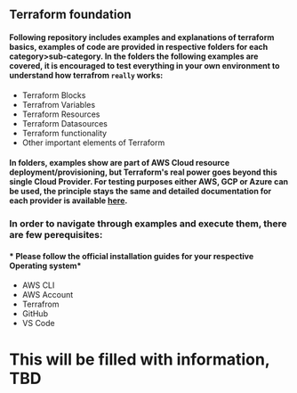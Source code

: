 ## Terraform foundation

#### Following repository includes examples and explanations of terraform basics, examples of code are provided in respective folders for each category>sub-category. In the folders the following examples are covered, it is encouraged to test everything in your own environment to understand how terrafrom `really` works:

* Terraform Blocks
* Terrafrom Variables
* Terraform Resources
* Terraform Datasources
* Terraform functionality
* Other important elements of Terraform

#### In folders, examples show are part of AWS Cloud resource deployment/provisioning, but Terraform's real power goes beyond this single Cloud Provider. For testing purposes either AWS, GCP or Azure can be used, the principle stays the same and detailed documentation for each provider is available [here](https://registry.terraform.io/browse/providers).

### In order to navigate through examples and execute them, there are few perequisites:
#### * Please follow the official installation guides for your respective Operating system*

* AWS CLI
* AWS Account
* Terrafrom 
* GitHub
* VS Code

# This will be filled with information, TBD
